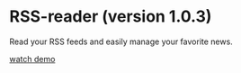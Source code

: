 # RSS-reader (version 1.0.3)
Read your RSS feeds and easily manage your favorite news.

[watch demo](http://rss-reader.speaking.odessa.ua)


